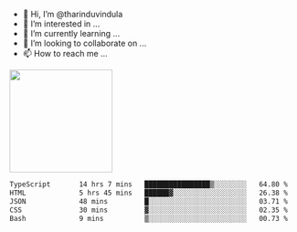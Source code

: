 - 👋 Hi, I’m @tharinduvindula
- 👀 I’m interested in ...
- 🌱 I’m currently learning ...
- 💞️ I’m looking to collaborate on ...
- 📫 How to reach me ...

<!---
tharinduvindula/tharinduvindula is a ✨ special ✨ repository because its `README.md` (this file) appears on your GitHub profile.
You can click the Preview link to take a look at your changes.
--->

<img height="180em" src="https://github-readme-stats.vercel.app/api?username=tharinduvindula&show_icons=true&hide_border=false&&count_private=true&include_all_commits=true" />


<!--START_SECTION:waka-->

```txt
TypeScript       14 hrs 7 mins   ████████████████▒░░░░░░░░   64.80 %
HTML             5 hrs 45 mins   ██████▓░░░░░░░░░░░░░░░░░░   26.38 %
JSON             48 mins         █░░░░░░░░░░░░░░░░░░░░░░░░   03.71 %
CSS              30 mins         ▓░░░░░░░░░░░░░░░░░░░░░░░░   02.35 %
Bash             9 mins          ▒░░░░░░░░░░░░░░░░░░░░░░░░   00.73 %
```

<!--END_SECTION:waka-->
